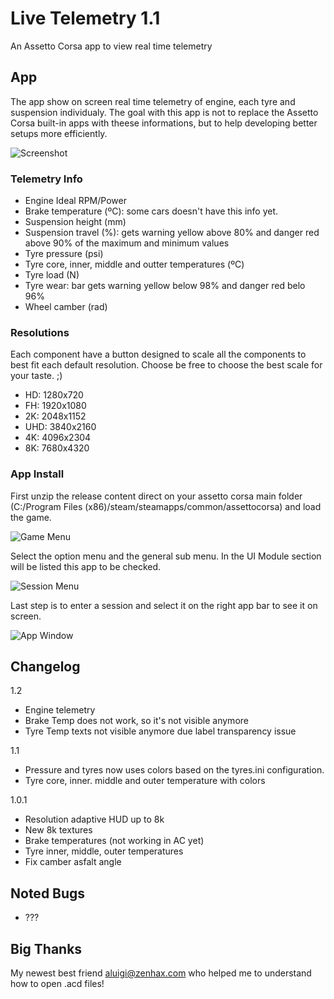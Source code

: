 # Live Telemetry 1.1
An Assetto Corsa app to view real time telemetry

## App

The app show on screen real time telemetry of engine, each tyre and suspension individualy. The goal with this app is not to replace the Assetto Corsa built-in apps with theese informations, but to help developing better setups more efficiently.

![Screenshot](https://raw.githubusercontent.com/albertowd/WheelTelemetry/master/img/screenshot.png)

### Telemetry Info

   - Engine Ideal RPM/Power
   - Brake temperature (ºC): some cars doesn't have this info yet.
   - Suspension height (mm)
   - Suspension travel (%): gets warning yellow above 80% and danger red above 90% of the maximum and minimum values
   - Tyre pressure (psi)
   - Tyre core, inner, middle and outter temperatures (ºC)
   - Tyre load (N)
   - Tyre wear: bar gets warning yellow below 98% and danger red belo 96%
   - Wheel camber (rad)

### Resolutions

Each component have a button designed to scale all the components to best fit each default resolution. Choose be free to choose the best scale for your taste. ;)
   - HD:  1280x720
   - FH:  1920x1080
   - 2K:  2048x1152
   - UHD: 3840x2160
   - 4K:  4096x2304
   - 8K:  7680x4320

### App Install

First unzip the release content direct on your assetto corsa main folder (C:/Program Files (x86)/steam/steamapps/common/assettocorsa) and load the game.

![Game Menu](https://raw.githubusercontent.com/albertowd/WheelTelemetry/master/img/game-menu.png)

Select the option menu and the general sub menu. In the UI Module section will be listed this app to be checked.

![Session Menu](https://raw.githubusercontent.com/albertowd/WheelTelemetry/master/img/session-menu.png)

Last step is to enter a session and select it on the right app bar to see it on screen.

![App Window](https://raw.githubusercontent.com/albertowd/WheelTelemetry/master/img/app.png)

## Changelog

1.2
   - Engine telemetry
   - Brake Temp does not work, so it's not visible anymore
   - Tyre Temp texts not visible anymore due label transparency issue

1.1
   - Pressure and tyres now uses colors based on the tyres.ini configuration.
   - Tyre core, inner. middle and outer temperature with colors
   
1.0.1
   - Resolution adaptive HUD up to 8k
   - New 8k textures
   - Brake temperatures (not working in AC yet)
   - Tyre inner, middle, outer temperatures
   - Fix camber asfalt angle

## Noted Bugs

   - ???

## Big Thanks

My newest best friend [aluigi@zenhax.com](http://zenhax.com/viewtopic.php?f=9&t=90) who helped me to understand how to open .acd files!